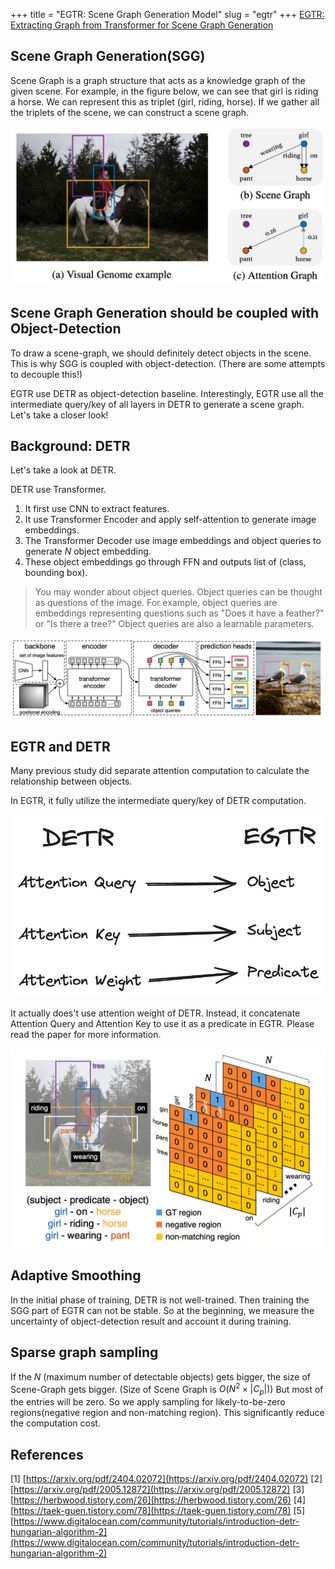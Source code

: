 +++
title = "EGTR: Scene Graph Generation Model"
slug = "egtr"
+++
[EGTR: Extracting Graph from Transformer for Scene Graph Generation](https://arxiv.org/abs/2404.02072)

## Scene Graph Generation(SGG)
Scene Graph is a graph structure that acts as a knowledge graph of the given scene. For example, in the figure below, we can see that girl is riding a horse. We can represent this as triplet (girl, riding, horse). If we gather all the triplets of the scene, we can construct a scene graph.

<img src="sgg.png" alt="scene graph generation examples">

## Scene Graph Generation should be coupled with Object-Detection
To draw a scene-graph, we should definitely detect objects in the scene. This is why SGG is coupled with object-detection. (There are some attempts to decouple this!)

EGTR use DETR as object-detection baseline. Interestingly, EGTR use all the intermediate query/key of all layers in DETR to generate a scene graph. Let's take a closer look!

## Background: DETR
Let's take a look at DETR.

DETR use Transformer.
1. It first use CNN to extract features.
2. It use Transformer Encoder and apply self-attention to generate image embeddings.
3. The Transformer Decoder use image embeddings and object queries to generate $N$ object embedding.
4. These object embeddings go through FFN and outputs list of (class, bounding box).

> You may wonder about object queries. Object queries can be thought as questions of the image. For example, object queries are embeddings representing questions such as "Does it have a feather?" or "Is there a tree?"
> Object queries are also a learnable parameters.

<img src="detr.png" alt="DETR model structure">

## EGTR and DETR
Many previous study did separate attention computation to calculate the relationship between objects.

In EGTR, it fully utilize the intermediate query/key of DETR computation.

<img src="detr-egtr.png" alt="detr and egtr comparison">

It actually does't use attention weight of DETR. Instead, it concatenate Attention Query and Attention Key to use it as a predicate in EGTR. Please read the paper for more information.

<img src="sgg-output.png" alt="sgg output for egtr">

## Adaptive Smoothing
In the initial phase of training, DETR is not well-trained. Then training the SGG part of EGTR can not be stable. So at the beginning, we measure the uncertainty of object-detection result and account it during training.

## Sparse graph sampling

If the $N$ (maximum number of detectable objects) gets bigger, the size of Scene-Graph gets bigger.
(Size of Scene Graph is $O(N^2 \times |C_p|)$)
But most of the entries will be zero. So we apply sampling for likely-to-be-zero regions(negative region and non-matching region).
This significantly reduce the computation cost.

## References
[1] [https://arxiv.org/pdf/2404.02072](https://arxiv.org/pdf/2404.02072)
[2] [https://arxiv.org/pdf/2005.12872](https://arxiv.org/pdf/2005.12872)
[3] [https://herbwood.tistory.com/26](https://herbwood.tistory.com/26)
[4] [https://taek-guen.tistory.com/78](https://taek-guen.tistory.com/78)
[5] [https://www.digitalocean.com/community/tutorials/introduction-detr-hungarian-algorithm-2](https://www.digitalocean.com/community/tutorials/introduction-detr-hungarian-algorithm-2)
